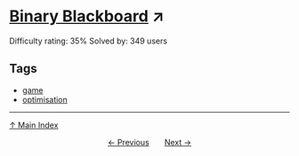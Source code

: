 # [Binary Blackboard](https://projecteuler.net/problem=711) ↗️

Difficulty rating: 35%
Solved by: 349 users
## Tags

- [game](../tags/game.md)
- [optimisation](../tags/optimisation.md)



---

[↑ Main Index](../README.md)


<div align=center><a href='710.md'>← Previous</a> &nbsp;&nbsp; &nbsp;&nbsp;  <a href='712.md'>Next →</a></div>
